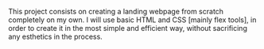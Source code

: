 This project consists on creating a landing webpage from scratch completely on my own. I will use basic HTML and CSS [mainly flex tools], in order to create it in the most simple and efficient way, without sacrificing any esthetics in the process.
 
